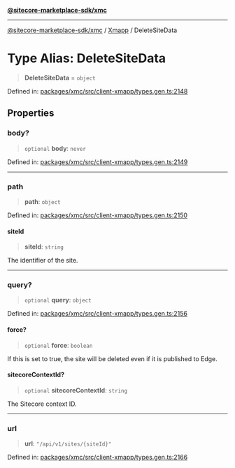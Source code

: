 [**@sitecore-marketplace-sdk/xmc**](../../../../README.md)

***

[@sitecore-marketplace-sdk/xmc](../../../../README.md) / [Xmapp](../README.md) / DeleteSiteData

# Type Alias: DeleteSiteData

> **DeleteSiteData** = `object`

Defined in: [packages/xmc/src/client-xmapp/types.gen.ts:2148](https://github.com/Sitecore/marketplace-sdk/blob/893df143248e67d8c66e942a96045542130259a0/packages/xmc/src/client-xmapp/types.gen.ts#L2148)

## Properties

### body?

> `optional` **body**: `never`

Defined in: [packages/xmc/src/client-xmapp/types.gen.ts:2149](https://github.com/Sitecore/marketplace-sdk/blob/893df143248e67d8c66e942a96045542130259a0/packages/xmc/src/client-xmapp/types.gen.ts#L2149)

***

### path

> **path**: `object`

Defined in: [packages/xmc/src/client-xmapp/types.gen.ts:2150](https://github.com/Sitecore/marketplace-sdk/blob/893df143248e67d8c66e942a96045542130259a0/packages/xmc/src/client-xmapp/types.gen.ts#L2150)

#### siteId

> **siteId**: `string`

The identifier of the site.

***

### query?

> `optional` **query**: `object`

Defined in: [packages/xmc/src/client-xmapp/types.gen.ts:2156](https://github.com/Sitecore/marketplace-sdk/blob/893df143248e67d8c66e942a96045542130259a0/packages/xmc/src/client-xmapp/types.gen.ts#L2156)

#### force?

> `optional` **force**: `boolean`

If this is set to true, the site will be deleted even if it is published to Edge.

#### sitecoreContextId?

> `optional` **sitecoreContextId**: `string`

The Sitecore context ID.

***

### url

> **url**: `"/api/v1/sites/{siteId}"`

Defined in: [packages/xmc/src/client-xmapp/types.gen.ts:2166](https://github.com/Sitecore/marketplace-sdk/blob/893df143248e67d8c66e942a96045542130259a0/packages/xmc/src/client-xmapp/types.gen.ts#L2166)
